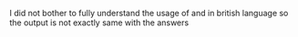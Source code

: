 I did not bother to fully understand the usage of and in british language
so the output is not exactly same with the answers
